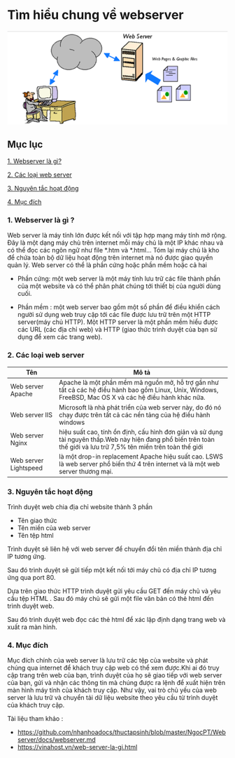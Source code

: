 # Tìm hiểu chung về webserver 

![](../images/webserver/webserver.png)

## Mục lục

[1. Webserver là gì?](#khainiem)

[2. Các loại web server](#cacloai)

[3. Nguyên tắc hoạt động](#hoatdong)

[4. Mục đích](#mucdich)


<a name="khainiem"></a>

### 1. Webserver là gì ?

Web server là máy tính lớn được kết nối với tập hợp mạng máy tính mở rộng. Đây là một dạng máy chủ trên internet mỗi máy chủ là một IP khác nhau và có thể đọc các ngôn ngữ như file *.htm và *.html… Tóm lại máy chủ là kho để chứa toàn bộ dữ liệu hoạt động trên internet mà nó được giao quyền quản lý.
Web server có thể là phần cứng hoặc phần mềm hoặc cả hai 
- Phần cứng: một web server là một máy tính lưu trữ các file thành phần của một website và có thể phân phát chúng tới thiết bị của người dùng cuối.


- Phần mềm : một web server bao gồm một số phần để điều khiển cách người sử dụng web truy cập tới các file được lưu trữ trên một HTTP server(máy chủ HTTP). Một HTTP server là một phần mềm hiểu được các URL (các địa chỉ web) và HTTP (giao thức trình duyệt của bạn sử dụng để xem các trang web).
<a name="cacloai"></a>

### 2. Các loại web server


|Tên|Mô tả|
|---|---|
|Web server Apache|Apache là một phần mềm mã nguồn mở, hỗ trợ gần như tất cả các hệ điều hành bao gồm Linux, Unix, Windows, FreeBSD, Mac OS X và các hệ điều hành khác nữa.|
|Web server IIS|Microsoft là nhà phát triển của web server này, do đó nó chạy được trên tất cả các nền tảng của hệ điều hành windows|
|Web server Nginx|hiệu suất cao, tính ổn định, cấu hình đơn giản và sử dụng tài nguyên thấp.Web này hiện đang phổ biến trên toàn thế giới và lưu trữ 7,5% tên miền trên toàn thế giới|
|Web server Lightspeed|là một drop-in replacement Apache hiệu suất cao. LSWS là web server phổ biến thứ 4 trên internet và là một web server thương mại.|

<a name="hoatdong"></a>

### 3. Nguyên tắc hoạt động 

Trình duyệt web chia địa chỉ website thành 3 phần 

- Tên giao thức 
- Tên miền của web server 
- Tên tệp html 

Trình duyệt sẽ liên hệ với web server để chuyển đổi tên miền thành địa chỉ IP tương ứng. 

Sau đó trình duyệt sẽ gửi tiếp một kết nối tới máy chủ có địa chỉ IP tương ứng qua port 80.

Dựa trên giao thức HTTP trình duyệt gửi yêu cầu GET đến máy chủ và yêu cầu tệp HTML . Sau đó máy chủ sẽ gửi một file văn bản có thẻ html đến trình duyệt web.

Sau đó trình duyệt web đọc các thẻ html để xác lập định dạng trang web và xuất ra màn hình.

<a name="mucdich"></a>

### 4. Mục đích 

Mục đích chính của web server là lưu trữ các tệp của website và phát chúng qua internet để khách truy cập web có thể xem được.Khi ai đó truy cập trang trên web của bạn, trình duyệt của họ sẽ giao tiếp với web server của bạn, gửi và nhận các thông tin mà chúng được ra lệnh để xuất hiện trên màn hình máy tính của khách truy cập. Như vậy, vai trò chủ yếu của web server là lưu trữ và chuyển tải dữ liệu website theo yêu cầu từ trình duyệt của khách truy cập.


Tài liệu tham khảo :

- https://github.com/nhanhoadocs/thuctapsinh/blob/master/NgocPT/Webserver/docs/webserver.md
- https://vinahost.vn/web-server-la-gi.html







